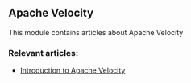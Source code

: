 ## Apache Velocity

This module contains articles about Apache Velocity

### Relevant articles:

- [Introduction to Apache Velocity](https://www.baeldung.com/apache-velocity)
